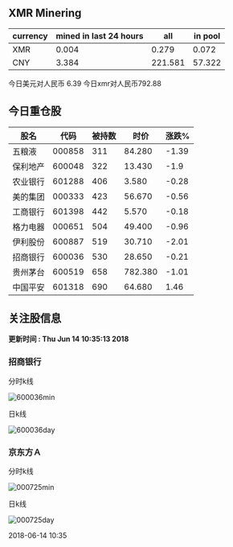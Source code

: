 ## XMR Minering

|currency|mined in last 24 hours|all|in pool|
|---|---|---|---|
|XMR|0.004|0.279|0.072|
|CNY|3.384|221.581|57.322|

今日美元对人民币 6.39	今日xmr对人民币792.88


## 今日重仓股 

|股名|代码|被持数|时价|涨跌%|
|---|---|---|---|---|
|五粮液|000858|311|84.280|-1.39|
|保利地产|600048|322|13.430|-1.9|
|农业银行|601288|406|3.580|-0.28|
|美的集团|000333|423|56.670|-0.56|
|工商银行|601398|442|5.570|-0.18|
|格力电器|000651|504|49.400|-0.96|
|伊利股份|600887|519|30.710|-2.01|
|招商银行|600036|530|28.650|-0.21|
|贵州茅台|600519|658|782.380|-1.01|
|中国平安|601318|690|64.680|1.46|

## 关注股信息
**更新时间 : Thu Jun 14 10:35:13 2018**
### 招商银行 
分时k线

![600036min](http://image.sinajs.cn/newchart/min/n/sh600036.gif)

日k线

![600036day](http://image.sinajs.cn/newchart/daily/n/sh600036.gif)

### 京东方Ａ 
分时k线

![000725min](http://image.sinajs.cn/newchart/min/n/sz000725.gif)

日k线

![000725day](http://image.sinajs.cn/newchart/daily/n/sz000725.gif)

2018-06-14 10:35